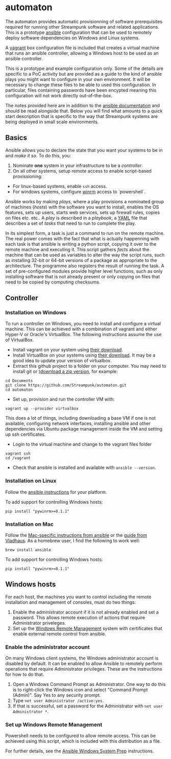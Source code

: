 # automaton

The automaton provides automatic provisionning of software prerequisites required for running other Streampunk software and related applications. This is a prototype [ansible](https://www.ansible.com/) configuration that can be used to remotely deploy software dependencies on Windows and Linux systems. 

A [vagrant](https://www.vagrantup.com/) box configuration file is included that creates a virtual machine that runs an ansible controller, allowing a Windows host to be used as an ansible controller.

This is a prototype and example configuration only. Some of the details are specific to a PoC activity but are provided as a guide to the kind of ansible plays you might want to configure in your own environment. It will be necessary to change these files to be able to used this configuration. In particular, files containing passwords have been encypted meaning this configuration will not work directly out-of-the-box.

The notes provided here are in addition to the [ansible documentation](http://docs.ansible.com/ansible/index.html) and should be read alongside that. Below you will find what amounts to a quick start description that is specific to the way that Streampunk systems are being deployed in small scale environments.

## Basics

Ansible allows you to declare the state that you want your systems to be in and _make it so_. To do this, you:

1. Nominate __one__ system in your infrastructure to be a _controller_.
2. On all other systems, setup remote access to enable script-based provissioning:
  * For linux-based systems, enable `ssh` access.
  * For windows systems, configure [winrm](https://msdn.microsoft.com/en-us/library/aa384426(v=vs.85).aspx) access to `powershell`.
  
Ansible works by making _plays_, where a play provisions a nominated group of machines (_hosts_) with the software you want to install, enables the OS features, sets up users, starts web services, sets up firewall rules, copies on files etc. etc.. A _play_ is described in a _playbook_, a [YAML](https://en.wikipedia.org/wiki/YAML) file that describes a set of _tasks_ that need to run to complete the play. 

In its simplest form, a task is just a command to run on the remote machine. The real power comes with the fact that what is actually happenning with each task is that ansible is writing a python script, copying it over to the remote machine and executing it. This script gathers _facts_ about the machine that can be used as variables to alter the way the script runs, such as installing 32-bit or 64-bit versions of a package as appropriate to the architecture. The programme also registers the result of running the task. A set of pre-configured modules provide higher level functions, such as only installing software that is not already present or only copying on files that need to be copied by computing checksums.
  
## Controller

### Installation on Windows

To run a controller on Windows, you need to install and configure a virtual machine. This can be achieved with a combination of vagrant and either Hyper-V or Oracle's VirtualBox. The following instructions assume the use of VirtualBox.

* Install vagrant on your system using [their download](https://www.vagrantup.com/downloads.html).
* Install VirtualBox on your systems using [their download](https://www.virtualbox.org/wiki/Downloads). It may be a good idea to update your version of virtualbox.
* Extract this github project to a folder on your computer. You may need to install git or )[download a zip version](https://github.com/Streampunk/automaton/archive/master.zip), for example:
```
cd Documents
git clone https://github.com/Streampunk/automaton.git
cd automaton
```

* Set up, provision and run the controller VM with:
```
vagrant up --provider virtualbox
```
  This does a lot of things, including downloading a base VM if one is not available, configuring network interfaces, installing ansible 
  and other dependencies via Ubuntu package management inside the VM and setting up ssh certificates.
  
* Login to the virtual machine and change to the vagrant files folder
```
vagrant ssh
cd /vagrant
```

* Check that ansible is installed and available with ```ansible --version```.

### Installation on Linux

Follow the [ansible instructions](http://docs.ansible.com/ansible/intro_installation.html) for your platform. 

To add support for controlling Windows hosts:

```
pip install "pywinrm>=0.1.1"
```

### Installation on Mac

Follow the [Mac-specific instructions from ansible](http://docs.ansible.com/ansible/intro_installation.html#latest-releases-on-mac-osx) or the [guide from Vladhaus](https://valdhaus.co/writings/ansible-mac-osx/). As a homebrew user, I find the following to work well:

```
brew install ansible
```

To add support for controlling Windows hosts:

```
pip install "pywinrm>=0.1.1"
```

## Windows hosts

For each host, the machines you want to control including the remote installation and management of consoles, must do two things:

1. Enable the administrator account if it is not already enabled and set a password. This allows remote execution of actions that require Administrator priveleges.
2. Set up the [Windows Remote Management](https://msdn.microsoft.com/en-us/library/aa384291(v=vs.85).aspx) system with certificates that enable external remote control from ansible.

### Enable the administrator account

On many Windows client systems, the Windows administrator account is disabled by default. It can be enabled to allow Ansible to remotely perform operations that require Administrator privileges. These are the instructions for how to do that.

1. Open a Windows Command Prompt as Administrator. One way to do this is to right-click the Windows icon and select "Command Prompt (Admin)". Say Yes to any security prompt.
2. Type `net user Administrator /active:yes`.
3. If that is successful, set a password for the Administrator with `net user Administrator *`.

### Set up Windows Remote Management

Powershell needs to be configured to allow remote access. This can be achieved using this script, which is included with this distribution as a file.  

For further details, see the [Ansible Windows System Prep](http://docs.ansible.com/ansible/intro_windows.html#windows-system-prep) instructions.



